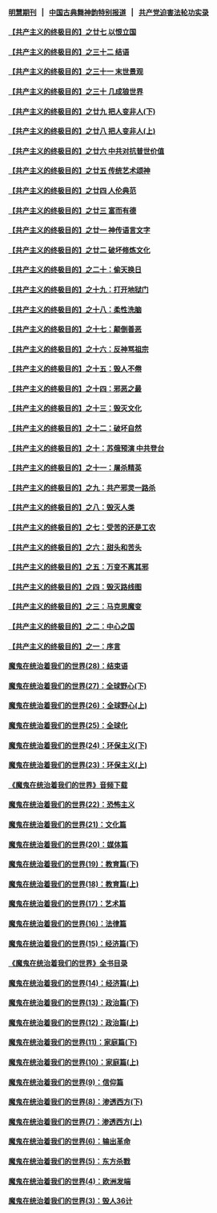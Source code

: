 #### [明慧期刊](https://github.com/gfw-breaker/mh-qikan) &nbsp;&nbsp;|&nbsp;&nbsp; [中国古典舞神韵特别报道](https://github.com/gfw-breaker/mh-news/blob/master/shenyun.md?t=07100542) &nbsp;&nbsp;|&nbsp;&nbsp; [共产党迫害法轮功实录](https://github.com/gfw-breaker/mh-news/blob/master/README.md?t=07100542)  

#### [【共产主义的终极目的】之廿七 以恨立国](../pages/nsc422/n11336944.md?t=07100542) 

#### [【共产主义的终极目的】之三十二 结语](../pages/nsc422/n11360535.md?t=07100542) 

#### [【共产主义的终极目的】之三十一 末世景观](../pages/nsc422/n11351129.md?t=07100542) 

#### [【共产主义的终极目的】之三十 几成狼世界](../pages/nsc422/n11348280.md?t=07100542) 

#### [【共产主义的终极目的】之廿九 把人变非人(下)](../pages/nsc422/n11344140.md?t=07100542) 

#### [【共产主义的终极目的】之廿八 把人变非人(上)](../pages/nsc422/n11340492.md?t=07100542) 

#### [【共产主义的终极目的】之廿六 中共对抗普世价值](../pages/nsc422/n11324785.md?t=07100542) 

#### [【共产主义的终极目的】之廿五 传统艺术颂神](../pages/nsc422/n11296396.md?t=07100542) 

#### [【共产主义的终极目的】之廿四 人伦典范](../pages/nsc422/n11296397.md?t=07100542) 

#### [【共产主义的终极目的】之廿三 富而有德](../pages/nsc422/n11283598.md?t=07100542) 

#### [【共产主义的终极目的】之廿一 神传语言文字](../pages/nsc422/n11263265.md?t=07100542) 

#### [【共产主义的终极目的】之廿二 破坏修炼文化](../pages/nsc422/n11245728.md?t=07100542) 

#### [【共产主义的终极目的】之二十：偷天换日](../pages/nsc422/n11238846.md?t=07100542) 

#### [【共产主义的终极目的】之十九：打开地狱门](../pages/nsc422/n11206376.md?t=07100542) 

#### [【共产主义的终极目的】之十八：柔性洗脑](../pages/nsc422/n11199994.md?t=07100542) 

#### [【共产主义的终极目的】之十七：颠倒善恶](../pages/nsc422/n11179782.md?t=07100542) 

#### [【共产主义的终极目的】之十六：反神骂祖宗](../pages/nsc422/n11166798.md?t=07100542) 

#### [【共产主义的终极目的】之十五：毁人不倦](../pages/nsc422/n11166792.md?t=07100542) 

#### [【共产主义的终极目的】之十四：邪恶之最](../pages/nsc422/n11150249.md?t=07100542) 

#### [【共产主义的终极目的】之十三：毁灭文化](../pages/nsc422/n11135227.md?t=07100542) 

#### [【共产主义的终极目的】之十二：破坏自然](../pages/nsc422/n11135214.md?t=07100542) 

#### [【共产主义的终极目的】之十：苏俄预演 中共登台](../pages/nsc422/n11118424.md?t=07100542) 

#### [【共产主义的终极目的】之十一：屠杀精英](../pages/nsc422/n11118442.md?t=07100542) 

#### [【共产主义的终极目的】之九：共产邪灵一路杀](../pages/nsc422/n11114139.md?t=07100542) 

#### [【共产主义的终极目的】之八：毁灭人类](../pages/nsc422/n11108503.md?t=07100542) 

#### [【共产主义的终极目的】之七：受苦的还是工农](../pages/nsc422/n11101809.md?t=07100542) 

#### [【共产主义的终极目的】之六：甜头和苦头](../pages/nsc422/n11096971.md?t=07100542) 

#### [【共产主义的终极目的】之五：万变不离其邪](../pages/nsc422/n11091285.md?t=07100542) 

#### [【共产主义的终极目的】之四：毁灭路线图](../pages/nsc422/n11086284.md?t=07100542) 

#### [【共产主义的终极目的】之三：马克思魔变](../pages/nsc422/n11061941.md?t=07100542) 

#### [【共产主义的终极目的】之二：中心之国](../pages/nsc422/n11047728.md?t=07100542) 

#### [【共产主义的终极目的】之一：序言](../pages/nsc422/n11086077.md?t=07100542) 

#### [魔鬼在统治着我们的世界(28)：结束语](../pages/nsc422/n10936246.md?t=07100542) 

#### [魔鬼在统治着我们的世界(27)：全球野心(下)](../pages/nsc422/n10928319.md?t=07100542) 

#### [魔鬼在统治着我们的世界(26)：全球野心(上)](../pages/nsc422/n10900318.md?t=07100542) 

#### [魔鬼在统治着我们的世界(25)：全球化](../pages/nsc422/n10788205.md?t=07100542) 

#### [魔鬼在统治着我们的世界(24)：环保主义(下)](../pages/nsc422/n10695307.md?t=07100542) 

#### [魔鬼在统治着我们的世界(23)：环保主义(上)](../pages/nsc422/n10688613.md?t=07100542) 

#### [《魔鬼在统治着我们的世界》音频下载](../pages/nsc422/n10635553.md?t=07100542) 

#### [魔鬼在统治着我们的世界(22)：恐怖主义](../pages/nsc422/n10614727.md?t=07100542) 

#### [魔鬼在统治着我们的世界(21)：文化篇](../pages/nsc422/n10597706.md?t=07100542) 

#### [魔鬼在统治着我们的世界(20)：媒体篇](../pages/nsc422/n10586579.md?t=07100542) 

#### [魔鬼在统治着我们的世界(19)：教育篇(下)](../pages/nsc422/n10564808.md?t=07100542) 

#### [魔鬼在统治着我们的世界(18)：教育篇(上)](../pages/nsc422/n10526970.md?t=07100542) 

#### [魔鬼在统治着我们的世界(17)：艺术篇](../pages/nsc422/n10499093.md?t=07100542) 

#### [魔鬼在统治着我们的世界(16)：法律篇](../pages/nsc422/n10485969.md?t=07100542) 

#### [魔鬼在统治着我们的世界(15)：经济篇(下)](../pages/nsc422/n10469975.md?t=07100542) 

#### [《魔鬼在统治着我们的世界》全书目录](../pages/nsc422/n10464261.md?t=07100542) 

#### [魔鬼在统治着我们的世界(14)：经济篇(上)](../pages/nsc422/n10457370.md?t=07100542) 

#### [魔鬼在统治着我们的世界(13)：政治篇(下)](../pages/nsc422/n10448270.md?t=07100542) 

#### [魔鬼在统治着我们的世界(12)：政治篇(上)](../pages/nsc422/n10444576.md?t=07100542) 

#### [魔鬼在统治着我们的世界(11)：家庭篇(下)](../pages/nsc422/n10440961.md?t=07100542) 

#### [魔鬼在统治着我们的世界(10)：家庭篇(上)](../pages/nsc422/n10435448.md?t=07100542) 

#### [魔鬼在统治着我们的世界(9)：信仰篇](../pages/nsc422/n10432159.md?t=07100542) 

#### [魔鬼在统治着我们的世界(8)：渗透西方(下)](../pages/nsc422/n10429603.md?t=07100542) 

#### [魔鬼在统治着我们的世界(7)：渗透西方(上)](../pages/nsc422/n10426013.md?t=07100542) 

#### [魔鬼在统治着我们的世界(6)：输出革命](../pages/nsc422/n10421536.md?t=07100542) 

#### [魔鬼在统治着我们的世界(5)：东方杀戮](../pages/nsc422/n10417707.md?t=07100542) 

#### [魔鬼在统治着我们的世界(4)：欧洲发端](../pages/nsc422/n10414890.md?t=07100542) 

#### [魔鬼在统治着我们的世界(3)：毁人36计](../pages/nsc422/n10411583.md?t=07100542) 

